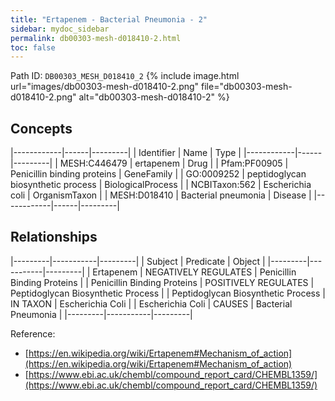 ```yaml
---
title: "Ertapenem - Bacterial Pneumonia - 2"
sidebar: mydoc_sidebar
permalink: db00303-mesh-d018410-2.html
toc: false 
---
```



Path ID: `DB00303_MESH_D018410_2`
{% include image.html url="images/db00303-mesh-d018410-2.png" file="db00303-mesh-d018410-2.png" alt="db00303-mesh-d018410-2" %}

## Concepts

|------------|------|---------|
| Identifier | Name | Type    |
|------------|------|---------|
| MESH:C446479 | ertapenem | Drug |
| Pfam:PF00905 | Penicillin binding proteins | GeneFamily |
| GO:0009252 | peptidoglycan biosynthetic process | BiologicalProcess |
| NCBITaxon:562 | Escherichia coli | OrganismTaxon |
| MESH:D018410 | Bacterial pneumonia | Disease |
|------------|------|---------|

## Relationships

|---------|-----------|---------|
| Subject | Predicate | Object  |
|---------|-----------|---------|
| Ertapenem | NEGATIVELY REGULATES | Penicillin Binding Proteins |
| Penicillin Binding Proteins | POSITIVELY REGULATES | Peptidoglycan Biosynthetic Process |
| Peptidoglycan Biosynthetic Process | IN TAXON | Escherichia Coli |
| Escherichia Coli | CAUSES | Bacterial Pneumonia |
|---------|-----------|---------|

Reference: 
  - [https://en.wikipedia.org/wiki/Ertapenem#Mechanism_of_action](https://en.wikipedia.org/wiki/Ertapenem#Mechanism_of_action)
  - [https://www.ebi.ac.uk/chembl/compound_report_card/CHEMBL1359/](https://www.ebi.ac.uk/chembl/compound_report_card/CHEMBL1359/)
